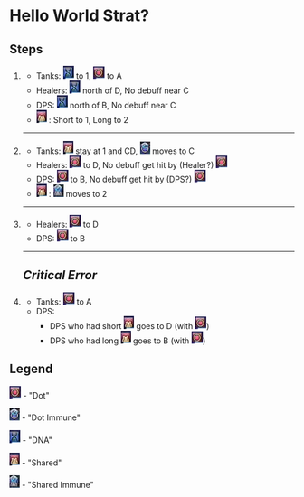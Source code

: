 # Hello World Strat?
## Steps
1. 
    - Tanks: ![dna] to 1, ![dot] to A
    - Healers: ![dna] north of D, No debuff near C
    - DPS: ![dna] north of B, No debuff near C
    - ![shared] : Short to 1, Long to 2
    ---
2.  
    - Tanks: ![shared] stay at 1 and CD, ![dotimmune] moves to C
    - Healers: ![dot] to D, No debuff get hit by (Healer?) ![dot]
    - DPS: ![dot] to B, No debuff get hit by (DPS?) ![dot]
    - ![shared] : ![sharedimmune] moves to 2
    ---
3. 
    - Healers: ![dot] to D
    - DPS: ![dot] to B
    ---
    ## _Critical Error_
4.
    - Tanks: ![dot] to A
    - DPS: 
        * DPS who had short ![shared] goes to D (with ![dot])
        * DPS who had long ![shared] goes to B (with ![dot])

## Legend
![dot] - "Dot"

![dotimmune] - "Dot Immune"

![dna] - "DNA"

![shared] - "Shared"

![sharedimmune] - "Shared Immune"


[dot]:./Images/Dot.png
[dotimmune]:./Images/DotImmune.png
[dna]:./Images/Latent.png
[shared]:./Images/Shared.png
[sharedimmune]:./Images/SharedImmune.png